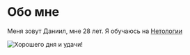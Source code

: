 # Обо мне

Меня зовут Даниил, мне 28 лет. Я обучаюсь на [Нетологии](https://netology.ru/)

![Хорошего дня и удачи!](https://img1.cgtrader.com/items/2033104/fac5da8d06/t-rex-3d-model-low-poly-obj-fbx-stl-blend.jpg)